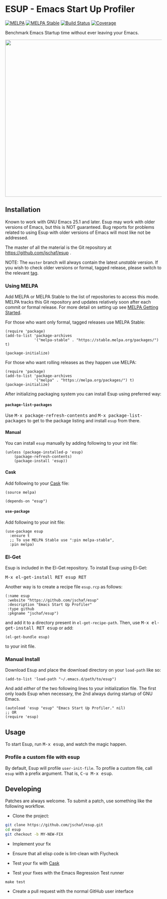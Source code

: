 # ESUP - Emacs Start Up Profiler

[![MELPA][melpa badge]][melpa link]
[![MELPA Stable][melpa-s badge]][melpa-s link]
[![Build Status][actions badge]][actions link]
[![Coverage][ccov badge]][ccov link]

Benchmark Emacs Startup time without ever leaving your Emacs.

<p align="center">
  <img src="./esup-screenshot.png" width="512" height="504"/>
</p>

## Installation

Known to work with GNU Emacs 25.1 and later.  Esup may work with older versions
of Emacs, but this is NOT guaranteed.  Bug reports for problems related to using
Esup with older versions of Emacs will most like not be addressed.

The master of all the material is the Git repository at
https://github.com/jschaf/esup .

NOTE: The `master` branch will always contain the latest _unstable_ version.  If
you wish to check older versions or formal, tagged release, please switch to the
relevant [tag][esup tags].

### Using MELPA

Add MELPA or MELPA Stable to the list of repositories to access this mode.
MELPA tracks this Git repository and updates relatively soon after each commit
or formal release.  For more detail on setting up see [MELPA Getting
Started][melpa help].

For those who want only formal, tagged releases use MELPA Stable:

``` emacs-lisp
(require 'package)
(add-to-list 'package-archives
             '("melpa-stable" . "https://stable.melpa.org/packages/") t)

(package-initialize)
```

For those who want rolling releases as they happen use MELPA:

``` emacs-lisp
(require 'package)
(add-to-list 'package-archives
             '("melpa" . "https://melpa.org/packages/") t)
(package-initialize)
```

After initializing packaging system you can install Esup using preferred way:

#### `package-list-packages`

Use <kbd>M-x package-refresh-contents</kbd> and <kbd>M-x
package-list-packages</kbd> to get to the package listing and install `esup`
from there.

#### Manual

You can install `esup` manually by adding following to your init file:

``` emacs-lisp
(unless (package-installed-p 'esup)
    (package-refresh-contents)
    (package-install 'esup))
```

#### Cask

Add following to your [Cask][cask] file:

``` emacs-lisp
(source melpa)

(depends-on "esup")
```

#### `use-package`

Add following to your init file:

``` emacs-lisp
(use-package esup
  :ensure t
  ;; To use MELPA Stable use ":pin melpa-stable",
  :pin melpa)
```

### El-Get

Esup is included in the El-Get repository.  To install Esup using El-Get:

<kbd>M-x el-get-install RET esup RET</kbd>

Another way is to create a recipe file `esup.rcp` as follows:

``` emacs-lisp
(:name esup
 :website "https://github.com/jschaf/esup"
 :description "Emacs Start Up Profiler"
 :type github
 :pkgname "jschaf/esup")
```

and add it to a directory present in `el-get-recipe-path`.  Then, use <kbd>M-x
el-get-install RET esup</kbd> or add:

``` emacs-lisp
(el-get-bundle esup)
```

to your init file.

### Manual Install


Download Esup and place the download directory on your `load-path` like so:

```emacs-lisp
(add-to-list 'load-path "~/.emacs.d/path/to/esup")
```

And add _either_ of the two following lines to your initialization file.  The
first only loads Esup when necessary, the 2nd always during startup of GNU
Emacs.

``` emacs-lisp
(autoload 'esup "esup" "Emacs Start Up Profiler." nil)
;; OR
(require 'esup)
```

## Usage

To start Esup, run <kbd>M-x esup</kbd>, and watch the magic happen.

### Profile a custom file with esup

By default, Esup will profile `user-init-file`.  To profile a custom file, call
`esup` with a prefix argument.  That is, <kbd>C-u M-x esup</kbd>.

## Developing

Patches are always welcome.  To submit a patch, use something like the following
workflow.

- Clone the project:
``` sh
git clone https://github.com/jschaf/esup.git
cd esup
git checkout -b MY-NEW-FIX
```

- Implement your fix

- Ensure that all elisp code is lint-clean with Flycheck

- Test your fix with [Cask][cask]

- Test your fixes with the Emacs Regression Test runner
```
make test
```

- Create a pull request with the normal GitHub user interface

[actions badge]: https://github.com/jschaf/esup/workflows/build/badge.svg
[actions link]: https://github.com/jschaf/esup/actions
[melpa badge]: https://melpa.org/packages/esup-badge.svg
[melpa link]: https://melpa.org/#/esup
[melpa-s badge]: https://stable.melpa.org/packages/esup-badge.svg
[melpa-s link]: https://stable.melpa.org/#/esup
[esup tags]: https://github.com/jschaf/esup/tags
[melpa help]: https://melpa.org/#/getting-started
[cask]: https://cask.github.io
[ccov badge]: https://codecov.io/gh/jschaf/esup/branch/master/graph/badge.svg
[ccov link]: https://codecov.io/gh/jschaf/esup
